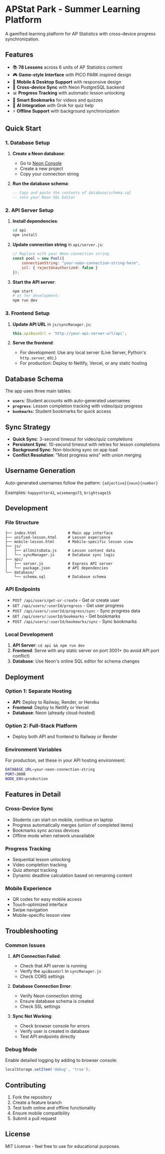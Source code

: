 # APStat Park - Summer Learning Platform

A gamified learning platform for AP Statistics with cross-device progress synchronization.

## Features

- 📚 **78 Lessons** across 6 units of AP Statistics content
- 🎮 **Game-style Interface** with PICO PARK inspired design
- 📱 **Mobile & Desktop Support** with responsive design
- 🔄 **Cross-device Sync** with Neon PostgreSQL backend
- 📊 **Progress Tracking** with automatic lesson unlocking
- 🔖 **Smart Bookmarks** for videos and quizzes
- 🤖 **AI Integration** with Grok for quiz help
- ⚡ **Offline Support** with background synchronization

## Quick Start

### 1. Database Setup

1. **Create a Neon database**:
   - Go to [Neon Console](https://console.neon.tech)
   - Create a new project
   - Copy your connection string

2. **Run the database schema**:
   ```sql
   -- Copy and paste the contents of database/schema.sql
   -- into your Neon SQL Editor
   ```

### 2. API Server Setup

1. **Install dependencies**:
   ```bash
   cd api
   npm install
   ```

2. **Update connection string** in `api/server.js`:
   ```javascript
   // Replace with your Neon connection string
   const pool = new Pool({
       connectionString: "your-neon-connection-string-here",
       ssl: { rejectUnauthorized: false }
   });
   ```

3. **Start the API server**:
   ```bash
   npm start
   # or for development:
   npm run dev
   ```

### 3. Frontend Setup

1. **Update API URL** in `js/syncManager.js`:
   ```javascript
   this.apiBaseUrl = 'http://your-api-server-url/api';
   ```

2. **Serve the frontend**:
   - For development: Use any local server (Live Server, Python's `http.server`, etc.)
   - For production: Deploy to Netlify, Vercel, or any static hosting

## Database Schema

The app uses three main tables:

- **`users`**: Student accounts with auto-generated usernames
- **`progress`**: Lesson completion tracking with video/quiz progress
- **`bookmarks`**: Student bookmarks for quick access

## Sync Strategy

- **Quick Sync**: 3-second timeout for video/quiz completions
- **Persistent Sync**: 10-second timeout with retries for lesson completions
- **Background Sync**: Non-blocking sync on app load
- **Conflict Resolution**: "Most progress wins" with union merging

## Username Generation

Auto-generated usernames follow the pattern: `{adjective}{noun}{number}`

Examples: `happyotter42`, `wisemango73`, `brightsage15`

## Development

### File Structure
```
├── index.html              # Main app interface
├── unified-lesson.html     # Lesson experience
├── mobile-lesson.html      # Mobile-specific lesson view
├── js/
│   ├── allUnitsData.js     # Lesson content data
│   └── syncManager.js      # Database sync logic
├── api/
│   ├── server.js           # Express API server
│   └── package.json        # API dependencies
└── database/
    └── schema.sql          # Database schema
```

### API Endpoints

- `POST /api/users/get-or-create` - Get or create user
- `GET /api/users/:userId/progress` - Get user progress
- `POST /api/users/:userId/progress/sync` - Sync progress data
- `GET /api/users/:userId/bookmarks` - Get bookmarks
- `POST /api/users/:userId/bookmarks/sync` - Sync bookmarks

### Local Development

1. **API Server**: `cd api && npm run dev`
2. **Frontend**: Serve with any static server on port 3001+ (to avoid API port conflict)
3. **Database**: Use Neon's online SQL editor for schema changes

## Deployment

### Option 1: Separate Hosting
- **API**: Deploy to Railway, Render, or Heroku
- **Frontend**: Deploy to Netlify or Vercel
- **Database**: Neon (already cloud-hosted)

### Option 2: Full-Stack Platform
- Deploy both API and frontend to Railway or Render

### Environment Variables

For production, set these in your API hosting environment:

```bash
DATABASE_URL=your-neon-connection-string
PORT=3000
NODE_ENV=production
```

## Features in Detail

### Cross-Device Sync
- Students can start on mobile, continue on laptop
- Progress automatically merges (union of completed items)
- Bookmarks sync across devices
- Offline mode when network unavailable

### Progress Tracking
- Sequential lesson unlocking
- Video completion tracking
- Quiz attempt tracking
- Dynamic deadline calculation based on remaining content

### Mobile Experience
- QR codes for easy mobile access
- Touch-optimized interface
- Swipe navigation
- Mobile-specific lesson view

## Troubleshooting

### Common Issues

1. **API Connection Failed**:
   - Check that API server is running
   - Verify the `apiBaseUrl` in `syncManager.js`
   - Check CORS settings

2. **Database Connection Error**:
   - Verify Neon connection string
   - Ensure database schema is created
   - Check SSL settings

3. **Sync Not Working**:
   - Check browser console for errors
   - Verify user is created in database
   - Test API endpoints directly

### Debug Mode

Enable detailed logging by adding to browser console:
```javascript
localStorage.setItem('debug', 'true');
```

## Contributing

1. Fork the repository
2. Create a feature branch
3. Test both online and offline functionality
4. Ensure mobile compatibility
5. Submit a pull request

## License

MIT License - feel free to use for educational purposes. 